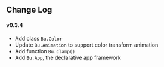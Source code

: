 ## Change Log

<!--
==== Change Type ====
Add: New features were added
Update: Enhance current class
Improve: Use new technics to improve the porformance, UI etc
Fix: Bugs were fixed
Remove: Outdated or deprecated feature were removed
-->

#### v0.3.4

- Add class `Bu.Color`
- Update `Bu.Animation` to support color transform animation
- Add function `Bu.clamp()`
- Add `Bu.App`, the declarative app framework
